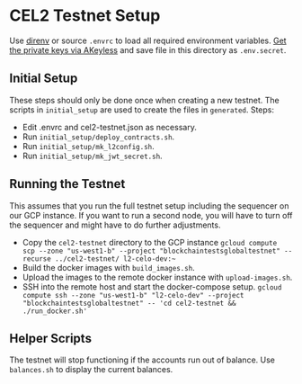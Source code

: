 # CEL2 Testnet Setup

Use [direnv](https://direnv.net/) or source `.envrc` to load all required environment variables. [Get the private keys via AKeyless](https://ui.gateway.akeyless.celo-networks-dev.org/items?id=215198970&name=%2Fstatic-secrets%2Fblockchain-circle%2FCel2+testnet+%60.env.secrets%60file+with+wallet+private+keys) and save file in this directory as `.env.secret`.

## Initial Setup

These steps should only be done once when creating a new testnet. The scripts in `initial_setup` are used to create the files in `generated`. Steps:

* Edit .envrc and cel2-testnet.json as necessary.
* Run `initial_setup/deploy_contracts.sh`.
* Run `initial_setup/mk_l2config.sh`.
* Run `initial_setup/mk_jwt_secret.sh`.

## Running the Testnet

This assumes that you run the full testnet setup including the sequencer on our GCP instance. If you want to run a second node, you will have to turn off the sequencer and might have to do further adjustments.

* Copy the `cel2-testnet` directory to the GCP instance `gcloud compute scp --zone "us-west1-b" --project "blockchaintestsglobaltestnet" --recurse ../cel2-testnet/ l2-celo-dev:~`
* Build the docker images with `build_images.sh`.
* Upload the images to the remote docker instance with `upload-images.sh`.
* SSH into the remote host and start the docker-compose setup. `gcloud compute ssh --zone "us-west1-b" "l2-celo-dev" --project "blockchaintestsglobaltestnet" -- 'cd cel2-testnet && ./run_docker.sh'`

## Helper Scripts

The testnet will stop functioning if the accounts run out of balance. Use `balances.sh` to display the current balances.
